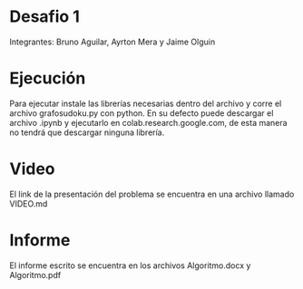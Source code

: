 # Desafio 1

Integrantes: Bruno Aguilar, Ayrton Mera y Jaime Olguin

# Ejecución

Para ejecutar instale las librerías necesarias dentro del archivo y corre el archivo grafosudoku.py con python.
En su defecto puede descargar el archivo .ipynb y ejecutarlo en colab.research.google.com, de esta manera no tendrá que descargar ninguna librería.

# Video

El link de la presentación del problema se encuentra en una archivo llamado VIDEO.md

# Informe

El informe escrito se encuentra en los archivos Algoritmo.docx y Algoritmo.pdf
